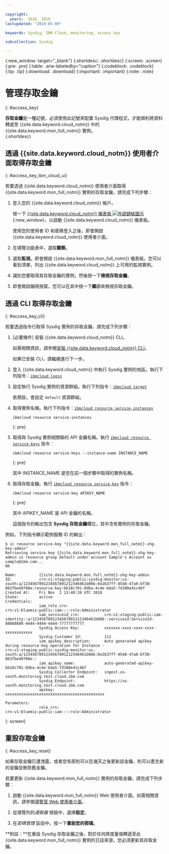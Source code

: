 ```yaml
---

copyright:
  years:  2018, 2019
lastupdated: "2019-05-09"

keywords: Sysdig, IBM Cloud, monitoring, access key

subcollection: Sysdig

---
```


{:new_window: target="_blank"}
{:shortdesc: .shortdesc}
{:screen: .screen}
{:pre: .pre}
{:table: .aria-labeledby="caption"}
{:codeblock: .codeblock}
{:tip: .tip}
{:download: .download}
{:important: .important}
{:note: .note}

# 管理存取金鑰
{: #access_key}

**存取金鑰**是一種記號，必須使用此記號來配置 Sysdig 代理程式，才能順利將資料轉遞至 {{site.data.keyword.cloud_notm}} 中的 {{site.data.keyword.mon_full_notm}} 實例。   
{:shortdesc}


## 透過 {{site.data.keyword.cloud_notm}} 使用者介面取得存取金鑰
{: #access_key_ibm_cloud_ui}

若要透過 {{site.data.keyword.cloud_notm}} 使用者介面取得 {{site.data.keyword.mon_full_notm}} 實例的存取金鑰，請完成下列步驟：

1. 登入您的 {{site.data.keyword.cloud_notm}} 帳戶。

    按一下 [{{site.data.keyword.cloud_notm}} 儀表板 ![外部鏈結圖示](../../icons/launch-glyph.svg "外部鏈結圖示")](https://cloud.ibm.com/login){:new_window}，以啟動 {{site.data.keyword.cloud_notm}} 儀表板。

	使用您的使用者 ID 和密碼登入之後，即會開啟 {{site.data.keyword.cloud_notm}} 使用者介面。

2. 在導覽功能表中，選取**觀察**。 

3. 選取**監視**。即會開啟 {{site.data.keyword.mon_full_notm}} 儀表板。您可以看到清單，列出 {{site.data.keyword.cloud_notm}} 上可用的監視實例。

3. 識別您要取得其存取金鑰的實例，然後按一下**檢視存取金鑰**。

4. 即會開啟蹦現視窗，您可以在其中按一下**顯示**來檢視存取金鑰。



## 透過 CLI 取得存取金鑰
{: #access_key_cli}

若要透過指令行取得 Sysdig 實例的存取金鑰，請完成下列步驟：

1. [必要條件] 安裝 {{site.data.keyword.cloud_notm}} CLI。

   如需相關資訊，請參閱[安裝 {{site.data.keyword.cloud_notm}} CLI](/docs/cli?topic=cloud-cli-ibmcloud-cli#ibmcloud-cli)。

   如果已安裝 CLI，請繼續進行下一步。

2. 登入 {{site.data.keyword.cloud_notm}} 中執行 Sysdig 實例的地區。執行下列指令：[`ibmcloud login`](/docs/cli/reference/ibmcloud/bx_cli.html#ibmcloud_login)

3. 設定執行 Sysdig 實例的資源群組。執行下列指令：[`ibmcloud target`](/docs/cli/reference/ibmcloud/bx_cli.html#ibmcloud_target)

    依預設，會設定 `default` 資源群組。

4. 取得實例名稱。執行下列指令：[`ibmcloud resource service-instances`](/docs/cli/reference/ibmcloud/cli_resource_group.html#ibmcloud_resource_service_instances)

    ```
    ibmcloud resource service-instances
    ```
    {: pre}

5. 取得與 Sysdig 實例相關聯的 API 金鑰名稱。執行 [`ibmcloud resource service-keys`](/docs/cli/reference/ibmcloud/cli_resource_group.html#ibmcloud_resource_service_instances) 指令：

    ```
    ibmcloud resource service-keys --instance-name INSTANCE_NAME
    ```
    {: pre}

    其中 INSTANCE_NAME 是您在前一個步驟中取得的實例名稱。

6. 取得存取金鑰。執行 [`ibmcloud resource service-key`](/docs/cli/reference/ibmcloud/cli_resource_group.html#ibmcloud_resource_service_key) 指令：

    ```
    ibmcloud resource service-key APIKEY_NAME
    ```
    {: pre}

    其中 APIKEY_NAME 是 API 金鑰的名稱。
 
    這個指令的輸出包含 **Sysdig 存取金鑰**欄位，其中含有實例的存取金鑰。


例如，下列指令顯示範例服務 ID 的輸出：

```
$ ic resource service-key "{{site.data.keyword.mon_full_notm}}-shg-key-admin"
Retrieving service key {{site.data.keyword.mon_full_notm}}-shg-key-admin in resource group Default under account Sample's Account as sample@ibm.com...
OK
                  
Name:          {{site.data.keyword.mon_full_notm}}-shg-key-admin   
ID:            crn:v1:staging:public:sysdig-monitor:us-south:a/1234567891234567891212346461b066:6e2637ff-4548-47a6-bf30-063fbe49760e:resource-key:bb18c701-0dba-4c4e-bda5-74380e41c4bf   
Created At:    Fri Nov  2 13:40:39 UTC 2018   
State:         active   
Credentials:                                      
               iam_role_crn:                crn:v1:bluemix:public:iam::::role:Administrator      
               iam_serviceid_crn:           crn:v1:staging:public:iam-identity::a/1234567891234567891212346461b066::serviceid:ServiceId-88888888-4444-4444-4444-77777777777      
               Sysdig Access Key:           xxxxxxx-xxxx-xxxx-xxxx-xxxxxxxxxxxx      
               Sysdig Customer Id:          111      
               iam_apikey_description:      Auto generated apikey during resource-key operation for Instance - crn:v1:staging:public:sysdig-monitor:us-south:a/1234567891234567891212346461b066:6e2637ff-4548-47a6-bf30-063fbe49760e::      
               iam_apikey_name:             auto-generated-apikey-bb18c701-0dba-4c4e-bda5-74380e41c4bf      
               Sysdig Collector Endpoint:   ingest.us-south.monitoring.test.cloud.ibm.com      
               Sysdig Endpoint:             https://us-south.monitoring.test.cloud.ibm.com      
               apikey:                      xxxxxxxxxxxxxxxxxxxxxxxxxxxxxxxxxxxxxxxxxxxx     
                  
Parameters:                      
               role_crn:   crn:v1:bluemix:public:iam::::role:Administrator      
```
{: screen}




## 重設存取金鑰 
{: #access_key_reset}

如果存取金鑰已遭洩露，或者您有原則可以在幾天之後更新該金鑰，則可以產生新的金鑰並刪除舊金鑰。

若要更新 {{site.data.keyword.mon_full_notm}} 實例的存取金鑰，請完成下列步驟：

1. 啟動 {{site.data.keyword.mon_full_notm}} Web 使用者介面。如需相關資訊，請參閱[導覽至 Web 使用者介面](/docs/services/Monitoring-with-Sysdig?topic=Sysdig-launch#launch)。

2. 從導覽列的*選取器* 按鈕中，選擇**設定**。

2. 在*密碼管理* 區段中，按一下**重設您的密碼**。

**附註：**在重設 Sysdig 存取金鑰之後，對於任何將度量值轉遞至此 {{site.data.keyword.mon_full_notm}} 實例的日誌來源，您必須更新其存取金鑰。
